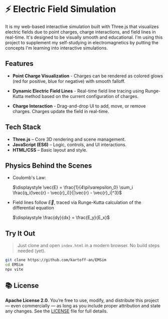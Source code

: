 # ⚡ Electric Field Simulation

It is my web-based interactive simulation built with Three.js that visualizes electric fields due to point charges, charge interactions, and field lines in real-time. It's designed to be visually smooth and educational. I'm using this project to supplement my self-studying in electromagnetics by putting the concepts I'm learning into interactive simulations.

## Features

* **Point Charge Visualization** - Charges can be rendered as colored glows (red for positive, blue for negative) with smooth falloff.

*  **Dynamic Electric Field Lines** - Real-time field line tracing using Runge-Kutta method based on the current configuration of charges.

*  **Charge Interaction** - Drag-and-drop UI to add, move, or remove charges. Charges update the field in real-time.

##  Tech Stack

* **Three.js** – Core 3D rendering and scene management.
* **JavaScript (ES6)** – Logic, controls, and UI interactions.
* **HTML/CSS** – Basic layout and style.

##  Physics Behind the Scenes

* Coulomb's Law:
  
  $\displaystyle \vec{E} = \frac{1}{4\pi\varepsilon_0} \sum_i \frac{q_i(\vec{r} - \vec{r}_i)}{|\vec{r} - \vec{r}_i|^3}$

* Field lines follow $\vec{E}$, traced via Runge-Kutta calculation of the differential equation
  
  $\displaystyle \frac{dy}{dx} = \frac{E_y}{E_x}$


##  Try It Out

> Just clone and open `index.html` in a modern browser. No build steps needed (yet).

```bash
git clone https://github.com/kartoff-an/EMSim
cd EMSim
npx vite
```

## 📚 License

**Apache License 2.0**. You’re free to use, modify, and distribute this project — even commercially — as long as you include proper attribution and state any changes. See the [LICENSE](./LICENSE) file for full details.
